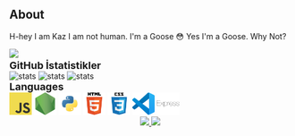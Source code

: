 ## About
H-hey I am Kaz I am not human. I'm a Goose &#128563; Yes I'm a Goose. Why Not?

<img src="https://komarev.com/ghpvc/?username=kazdev0&label=Visiting&color=552b75">





  <summary style="font-weight: bold; font-size: 18px">GitHub İstatistikler</summary>
<img src="https://github-readme-stats.vercel.app/api?username=KazDev0&show_icons=true&theme=dark" width="%100" height="150px" alt="stats" />
<img src="https://github-readme-stats.vercel.app/api/top-langs/?username=KazDev0&layout=compact&theme=dark" width="%100" height="150px" alt="stats" />
<img src="https://github-profile-trophy.vercel.app/?username=KazDev0&theme=nord" width="%100" height="150px" alt="stats" />



  <summary style="font-weight: bold; font-size: 18px">Languages</summary>
 <code><img height="40" src="https://raw.githubusercontent.com/github/explore/80688e429a7d4ef2fca1e82350fe8e3517d3494d/topics/javascript/javascript.png"></code>
   <code><img height="40" src="https://raw.githubusercontent.com/github/explore/80688e429a7d4ef2fca1e82350fe8e3517d3494d/topics/nodejs/nodejs.png"></code>
   <code><img height="40" src="https://raw.githubusercontent.com/github/explore/80688e429a7d4ef2fca1e82350fe8e3517d3494d/topics/python/python.png"></code>
   <code><img height="40" src="https://raw.githubusercontent.com/github/explore/80688e429a7d4ef2fca1e82350fe8e3517d3494d/topics/html/html.png"></code>
   <code><img height="40" src="https://raw.githubusercontent.com/github/explore/80688e429a7d4ef2fca1e82350fe8e3517d3494d/topics/css/css.png"></code>
   <code><img height="40" src="https://raw.githubusercontent.com/github/explore/80688e429a7d4ef2fca1e82350fe8e3517d3494d/topics/visual-studio-code/visual-studio-code.png"></code>
   <code><img height="40" src="https://raw.githubusercontent.com/github/explore/80688e429a7d4ef2fca1e82350fe8e3517d3494d/topics/express/express.png"></code>


<div align="center">
  
  <a href="https://github.com/KazDev0" onmouseover="this.style.textDecoration='none'">
    <img height="180em" src="https://github-readme-stats.vercel.app/api?username=KazDev0&show_icons=true&theme=omni&include_all_commits=true&count_private=true" />
    <img height="180em" src="https://github-readme-stats.vercel.app/api/top-langs/?username=KazDev0&layout=compact&langs_count=7&theme=omni" />
  </a>
    
</div> 
